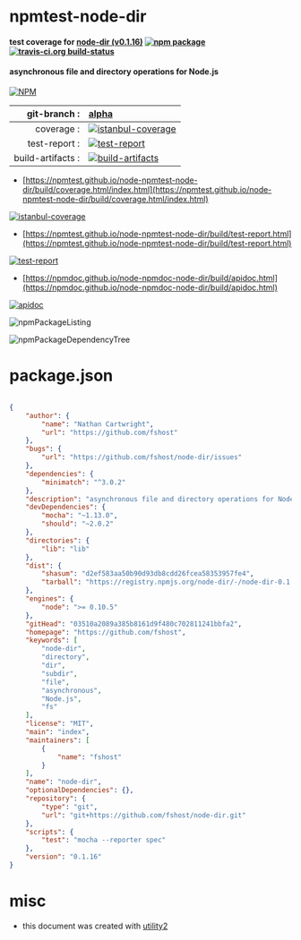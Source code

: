 # npmtest-node-dir

#### test coverage for  [node-dir (v0.1.16)](https://github.com/fshost)  [![npm package](https://img.shields.io/npm/v/npmtest-node-dir.svg?style=flat-square)](https://www.npmjs.org/package/npmtest-node-dir) [![travis-ci.org build-status](https://api.travis-ci.org/npmtest/node-npmtest-node-dir.svg)](https://travis-ci.org/npmtest/node-npmtest-node-dir)

#### asynchronous file and directory operations for Node.js

[![NPM](https://nodei.co/npm/node-dir.png?downloads=true&downloadRank=true&stars=true)](https://www.npmjs.com/package/node-dir)

| git-branch : | [alpha](https://github.com/npmtest/node-npmtest-node-dir/tree/alpha)|
|--:|:--|
| coverage : | [![istanbul-coverage](https://npmtest.github.io/node-npmtest-node-dir/build/coverage.badge.svg)](https://npmtest.github.io/node-npmtest-node-dir/build/coverage.html/index.html)|
| test-report : | [![test-report](https://npmtest.github.io/node-npmtest-node-dir/build/test-report.badge.svg)](https://npmtest.github.io/node-npmtest-node-dir/build/test-report.html)|
| build-artifacts : | [![build-artifacts](https://npmtest.github.io/node-npmtest-node-dir/glyphicons_144_folder_open.png)](https://github.com/npmtest/node-npmtest-node-dir/tree/gh-pages/build)|

- [https://npmtest.github.io/node-npmtest-node-dir/build/coverage.html/index.html](https://npmtest.github.io/node-npmtest-node-dir/build/coverage.html/index.html)

[![istanbul-coverage](https://npmtest.github.io/node-npmtest-node-dir/build/screenCapture.buildCi.browser.%252Ftmp%252Fbuild%252Fcoverage.lib.html.png)](https://npmtest.github.io/node-npmtest-node-dir/build/coverage.html/index.html)

- [https://npmtest.github.io/node-npmtest-node-dir/build/test-report.html](https://npmtest.github.io/node-npmtest-node-dir/build/test-report.html)

[![test-report](https://npmtest.github.io/node-npmtest-node-dir/build/screenCapture.buildCi.browser.%252Ftmp%252Fbuild%252Ftest-report.html.png)](https://npmtest.github.io/node-npmtest-node-dir/build/test-report.html)

- [https://npmdoc.github.io/node-npmdoc-node-dir/build/apidoc.html](https://npmdoc.github.io/node-npmdoc-node-dir/build/apidoc.html)

[![apidoc](https://npmdoc.github.io/node-npmdoc-node-dir/build/screenCapture.buildCi.browser.%252Ftmp%252Fbuild%252Fapidoc.html.png)](https://npmdoc.github.io/node-npmdoc-node-dir/build/apidoc.html)

![npmPackageListing](https://npmtest.github.io/node-npmtest-node-dir/build/screenCapture.npmPackageListing.svg)

![npmPackageDependencyTree](https://npmtest.github.io/node-npmtest-node-dir/build/screenCapture.npmPackageDependencyTree.svg)



# package.json

```json

{
    "author": {
        "name": "Nathan Cartwright",
        "url": "https://github.com/fshost"
    },
    "bugs": {
        "url": "https://github.com/fshost/node-dir/issues"
    },
    "dependencies": {
        "minimatch": "^3.0.2"
    },
    "description": "asynchronous file and directory operations for Node.js",
    "devDependencies": {
        "mocha": "~1.13.0",
        "should": "~2.0.2"
    },
    "directories": {
        "lib": "lib"
    },
    "dist": {
        "shasum": "d2ef583aa50b90d93db8cdd26fcea58353957fe4",
        "tarball": "https://registry.npmjs.org/node-dir/-/node-dir-0.1.16.tgz"
    },
    "engines": {
        "node": ">= 0.10.5"
    },
    "gitHead": "03510a2089a385b8161d9f480c702811241bbfa2",
    "homepage": "https://github.com/fshost",
    "keywords": [
        "node-dir",
        "directory",
        "dir",
        "subdir",
        "file",
        "asynchronous",
        "Node.js",
        "fs"
    ],
    "license": "MIT",
    "main": "index",
    "maintainers": [
        {
            "name": "fshost"
        }
    ],
    "name": "node-dir",
    "optionalDependencies": {},
    "repository": {
        "type": "git",
        "url": "git+https://github.com/fshost/node-dir.git"
    },
    "scripts": {
        "test": "mocha --reporter spec"
    },
    "version": "0.1.16"
}
```



# misc
- this document was created with [utility2](https://github.com/kaizhu256/node-utility2)
